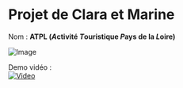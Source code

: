# Projet de Clara et Marine

Nom : **ATPL (*A*ctivité *T*ouristique *P*ays de la *L*oire)**

![Image](https://i.imgur.com/UTooj9M.png)

Demo vidéo :<br>
[![Video](https://img.youtube.com/vi/7ZCC7v51VMk/0.jpg)](https://www.youtube.com/watch?v=7ZCC7v51VMk)